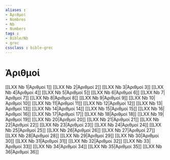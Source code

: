 ```yaml
---
aliases : 
- Ἀριθμοί
- Nombres
- Nb
- Numbers
tags : 
- Bible/Nb
- grec
cssclass : bible-grec
---
```


# Ἀριθμοί

[[LXX Nb 1|Ἀριθμοί 1]]
[[LXX Nb 2|Ἀριθμοί 2]]
[[LXX Nb 3|Ἀριθμοί 3]]
[[LXX Nb 4|Ἀριθμοί 4]]
[[LXX Nb 5|Ἀριθμοί 5]]
[[LXX Nb 6|Ἀριθμοί 6]]
[[LXX Nb 7|Ἀριθμοί 7]]
[[LXX Nb 8|Ἀριθμοί 8]]
[[LXX Nb 9|Ἀριθμοί 9]]
[[LXX Nb 10|Ἀριθμοί 10]]
[[LXX Nb 11|Ἀριθμοί 11]]
[[LXX Nb 12|Ἀριθμοί 12]]
[[LXX Nb 13|Ἀριθμοί 13]]
[[LXX Nb 14|Ἀριθμοί 14]]
[[LXX Nb 15|Ἀριθμοί 15]]
[[LXX Nb 16|Ἀριθμοί 16]]
[[LXX Nb 17|Ἀριθμοί 17]]
[[LXX Nb 18|Ἀριθμοί 18]]
[[LXX Nb 19|Ἀριθμοί 19]]
[[LXX Nb 20|Ἀριθμοί 20]]
[[LXX Nb 21|Ἀριθμοί 21]]
[[LXX Nb 22|Ἀριθμοί 22]]
[[LXX Nb 23|Ἀριθμοί 23]]
[[LXX Nb 24|Ἀριθμοί 24]]
[[LXX Nb 25|Ἀριθμοί 25]]
[[LXX Nb 26|Ἀριθμοί 26]]
[[LXX Nb 27|Ἀριθμοί 27]]
[[LXX Nb 28|Ἀριθμοί 28]]
[[LXX Nb 29|Ἀριθμοί 29]]
[[LXX Nb 30|Ἀριθμοί 30]]
[[LXX Nb 31|Ἀριθμοί 31]]
[[LXX Nb 32|Ἀριθμοί 32]]
[[LXX Nb 33|Ἀριθμοί 33]]
[[LXX Nb 34|Ἀριθμοί 34]]
[[LXX Nb 35|Ἀριθμοί 35]]
[[LXX Nb 36|Ἀριθμοί 36]]
